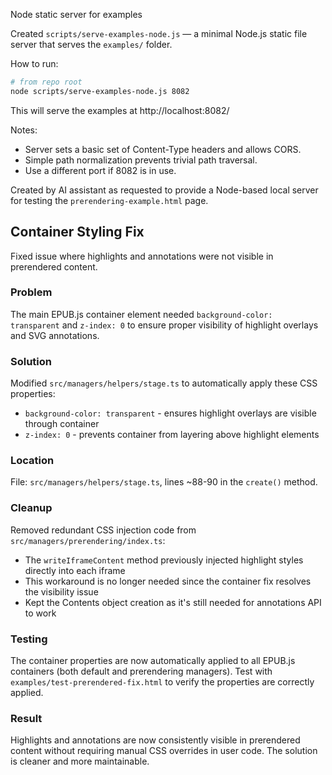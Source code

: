 Node static server for examples

Created `scripts/serve-examples-node.js` — a minimal Node.js static file server that serves the `examples/` folder.

How to run:

```bash
# from repo root
node scripts/serve-examples-node.js 8082
```

This will serve the examples at http://localhost:8082/

Notes:

- Server sets a basic set of Content-Type headers and allows CORS.
- Simple path normalization prevents trivial path traversal.
- Use a different port if 8082 is in use.

Created by AI assistant as requested to provide a Node-based local server for testing the `prerendering-example.html` page.

## Container Styling Fix

Fixed issue where highlights and annotations were not visible in prerendered content.

### Problem

The main EPUB.js container element needed `background-color: transparent` and `z-index: 0` to ensure proper visibility of highlight overlays and SVG annotations.

### Solution

Modified `src/managers/helpers/stage.ts` to automatically apply these CSS properties:

- `background-color: transparent` - ensures highlight overlays are visible through container
- `z-index: 0` - prevents container from layering above highlight elements

### Location

File: `src/managers/helpers/stage.ts`, lines ~88-90 in the `create()` method.

### Cleanup

Removed redundant CSS injection code from `src/managers/prerendering/index.ts`:

- The `writeIframeContent` method previously injected highlight styles directly into each iframe
- This workaround is no longer needed since the container fix resolves the visibility issue
- Kept the Contents object creation as it's still needed for annotations API to work

### Testing

The container properties are now automatically applied to all EPUB.js containers (both default and prerendering managers). Test with `examples/test-prerendered-fix.html` to verify the properties are correctly applied.

### Result

Highlights and annotations are now consistently visible in prerendered content without requiring manual CSS overrides in user code. The solution is cleaner and more maintainable.
